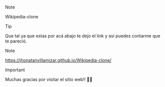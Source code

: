 >[!NOTE]
>Wikipedia-clone

>[!TIP]
>Que tal ya que estas por acá abajo te dejo el link y así puedes contarme que te pareció.

>[!NOTE]
>https://jhonatanvillamizar.github.io/Wikipedia-clone/

>[!IMPORTANT]
>Muchas gracias por visitar el sitio web!! 🤩🥳
